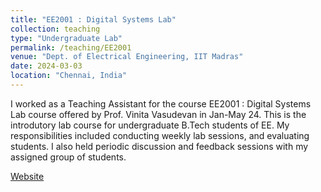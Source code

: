```yaml
---
title: "EE2001 : Digital Systems Lab"
collection: teaching
type: "Undergraduate Lab"
permalink: /teaching/EE2001
venue: "Dept. of Electrical Engineering, IIT Madras"
date: 2024-03-03
location: "Chennai, India"
---
```


I worked as a Teaching Assistant for the course EE2001 : Digital Systems Lab course offered by Prof. Vinita Vasudevan in Jan-May 24. This is the introdutory lab course for undergraduate B.Tech students of EE. My responsibilities included conducting weekly lab sessions, and evaluating students. I also held periodic discussion and feedback sessions with my assigned group of students.

[Website](https://www.ee.iitm.ac.in/vinita/diglab.html)
